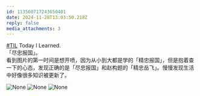 ```yaml
---
id: 113560717243650401
date: 2024-11-28T13:03:50.218Z
reply: false
media_attachments: 3
---
```


[#TIL](https://e5n.cc/tags/TIL) Today I Learned.   
「尽忠报国」。  
看到图片的第一时间是想开喷，因为从小到大都是学的「精忠报国」，但是抱着查一下的心态，发现正确的是「尽忠报国」和赵构题的「精忠岳飞」。慢慢发现生活中好像很多知识被更新了。

![None](https://files.e5n.cc/media_attachments/files/113/560/700/234/535/549/original/1546e51f2a8704c6.jpg)
![None](https://files.e5n.cc/media_attachments/files/113/560/703/330/980/825/original/4b52035a1f466565.jpg)
![None](https://files.e5n.cc/media_attachments/files/113/560/706/070/546/177/original/134820632fc442e5.jpg)

